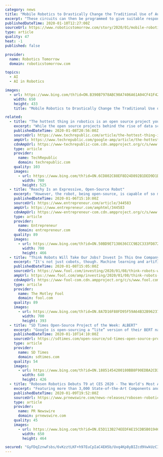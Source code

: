 ```yaml
---
category: news
title: "Mobile Robotics to Drastically Change the Traditional Use of Automation and Robotics"
excerpt: "These circuits can then be programmed to give suitable responses with respect to the surrounding. These robots are a complex integration of physical robotics and artificial intelligence (AI) that helps the robots to freely navigate their surroundings. Mobile robots with the help of AI can now flawlessly work on any environment like air ..."
publishedDateTime: 2020-01-10T12:27:00Z
sourceUrl: https://www.roboticstomorrow.com/story/2020/01/mobile-robotics-to-drastically-change-the-traditional-use-of-automation-and-robotics/14642/
type: article
quality: 47
heat: -1
published: false

provider:
  name: Robotics Tomorrow
  domain: roboticstomorrow.com

topics:
  - AI
  - AI in Robotics

images:
  - url: https://www.bing.com/th?id=ON.B390B7978ABC90A7406A61A04CF41F42
    width: 650
    height: 433
    title: "Mobile Robotics to Drastically Change the Traditional Use of Automation and Robotics"

related:
  - title: "The hottest thing in robotics is an open source project you've never heard of"
    excerpt: "While the open source projects behind the rise of data science are reasonably well known (e.g., TensorFlow and Keras, among others), most people aren't aware that robotics is also heavily influenced by open source and, in particular, by the Robot Operating System (ROS). Given the importance of ROS to the swelling open source robotics community ..."
    publishedDateTime: 2020-01-08T20:56:00Z
    sourceUrl: https://www.techrepublic.com/article/the-hottest-thing-in-robotics-is-an-open-source-project-youve-never-heard-of/
    ampUrl: https://www.techrepublic.com/google-amp/article/the-hottest-thing-in-robotics-is-an-open-source-project-youve-never-heard-of/
    cdnAmpUrl: https://www-techrepublic-com.cdn.ampproject.org/c/s/www.techrepublic.com/google-amp/article/the-hottest-thing-in-robotics-is-an-open-source-project-youve-never-heard-of/
    type: article
    provider:
      name: TechRepublic
      domain: techrepublic.com
    quality: 103
    images:
      - url: https://www.bing.com/th?id=ON.6CD802C88EF8D24D892B1DED9D1DA9A0
        width: 700
        height: 525
  - title: "Reachy Is an Expressive, Open-Source Robot"
    excerpt: "However, the robot, being open-source, is capable of so much more ... Related: What Every Entrepreneur Must Know About Artificial Intelligence Reachy's arms are biologically inspired with 7 degrees freedom of movement and can be equipped with a number of manipulators from grabby clamps to five-fingered humanoid hands. The company forewent ..."
    publishedDateTime: 2020-01-06T15:10:00Z
    sourceUrl: https://www.entrepreneur.com/article/344583
    ampUrl: https://www.entrepreneur.com/amphtml/344583
    cdnAmpUrl: https://www-entrepreneur-com.cdn.ampproject.org/c/s/www.entrepreneur.com/amphtml/344583
    type: article
    provider:
      name: Entrepreneur
      domain: entrepreneur.com
    quality: 89
    images:
      - url: https://www.bing.com/th?id=ON.50BD9E7138636CCC9B2C333FD87215B6
        width: 700
        height: 466
  - title: "Think Robots Will Take Our Jobs? Invest In This One Company"
    excerpt: "It's not just cobots, though. Machine learning and artificial intelligence will take center stage of the robotics market. The advent of 5G and edge computing will play a role. Leaps in gripping technologies will be made. New robotic tasks will be taught. As RightHand Robotics Head of Product and Marketing Vince Martinelli put it, \"2020 will go ..."
    publishedDateTime: 2020-01-08T15:05:00Z
    sourceUrl: https://www.fool.com/investing/2020/01/08/think-robots-will-take-our-jobs-invest-in-rockwell.aspx
    ampUrl: https://www.fool.com/amp/investing/2020/01/08/think-robots-will-take-our-jobs-invest-in-rockwell.aspx
    cdnAmpUrl: https://www-fool-com.cdn.ampproject.org/c/s/www.fool.com/amp/investing/2020/01/08/think-robots-will-take-our-jobs-invest-in-rockwell.aspx
    type: article
    provider:
      name: The Motley Fool
      domain: fool.com
    quality: 89
    images:
      - url: https://www.bing.com/th?id=ON.8A7D16F88FD95F59A64B32B962375AA0
        width: 700
        height: 393
  - title: "SD Times Open-Source Project of the Week: ALBERT"
    excerpt: "Google is open-sourcing a “lite” version of their BERT natural language processing (NLP) pre-training technique. ALBERT is an updated version of BERT that improves 12 NLP tasks, including the Stanford Question Answering Dataset (SQuAD v2.0) and the SAT reading comprehension RACE benchmark. BERT was first open sourced by Google at the end of ..."
    publishedDateTime: 2020-01-10T14:10:00Z
    sourceUrl: https://sdtimes.com/open-source/sd-times-open-source-project-of-the-week-albert/
    type: article
    provider:
      name: SD Times
      domain: sdtimes.com
    quality: 54
    images:
      - url: https://www.bing.com/th?id=ON.18851454200180BB8F90EDBA2CD3F169
        width: 640
        height: 426
  - title: "Robosen Robotics Debuts T9 at CES 2020 - The World's Most Advanced and Programmable Robot"
    excerpt: "Featuring more than 3,000 State-of-the-Art Components and 22 Proprietary Servo Motors, T9 Is Both Vehicle and Robot, Transmuting Instantly Through Voice or App Control; Three Intuitive and Easy Programming Platforms Make Coding Fun with T9's Advanced Robotics and Artificial Intelligence LAS VEGAS,"
    publishedDateTime: 2020-01-09T19:52:00Z
    sourceUrl: https://www.prnewswire.com/news-releases/robosen-robotics-debuts-t9-at-ces-2020---the-worlds-most-advanced-and-programmable-robot-300984628.html
    type: article
    provider:
      name: PR Newswire
      domain: prnewswire.com
    quality: 45
    images:
      - url: https://www.bing.com/th?id=ON.E5D113B274EEDFAE15CDB5B019462FD5
        width: 650
        height: 464

secured: "GyFDqIznwFsbs/6vKzztLKF+h97EuCpIaC4EH5b/Uxq4Kp8yBIZcd9VwkUzCIo4Pu9CI5p31iqvNiOjbKR5Ep1L2lcmWOG7kv8Bg0Q4jTlebwULM7OmtwFWppKEAXt+sh6iOsxxxuDiObTl0a4Y11aXpgSOdySUh4wOrMUipzYs4Lx1bQhTRnXYVaH2qs1EQx+OA8A3+c+1PNHQ3N8lCDbbxrrSkrb9526jDcxzApboW7jhJG9Grrfg94ptIlV27hkN8YxCAaUtH1iZtVWQ+PQ==;wkicAUezcCbUaBLkIGfYqg=="
---
```


